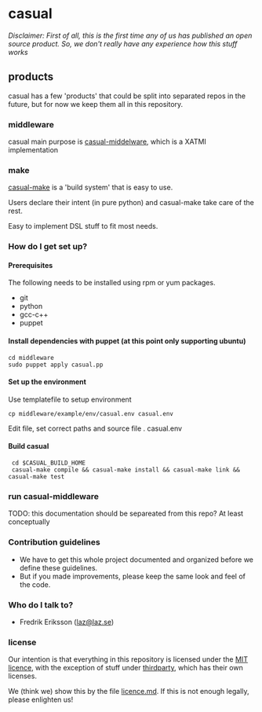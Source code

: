 # casual

*Disclaimer: First of all, this is the first time any of us has published an open source product. So, we don't really have any 
experience how this stuff works*

## products

casual has a few 'products' that could be split into separated repos in the future, but for now
we keep them all in this repository. 

### middleware
casual main purpose is [casual-middelware](/middleware/readme.md), which is a XATMI implementation

### make
[casual-make](/tools/casual/make/readme.md) is a 'build system' that is easy to use.

Users declare their intent (in pure python) and casual-make take care of the rest. 

Easy to implement DSL stuff to fit most needs. 



### How do I get set up? ###

#### Prerequisites
The following needs to be installed using rpm or yum packages.
* git
* python
* gcc-c++
* puppet

#### Install dependencies with puppet (at this point only supporting ubuntu)
    cd middleware
    sudo puppet apply casual.pp
    
#### Set up the environment
Use templatefile to setup environment

    cp middleware/example/env/casual.env casual.env

Edit file, set correct paths and source file
    . casual.env

#### Build casual
     cd $CASUAL_BUILD_HOME
     casual-make compile && casual-make install && casual-make link && casual-make test

### run casual-middleware
TODO: this documentation should be separeated from this repo? At least conceptually


### Contribution guidelines ###

* We have to get this whole project documented and organized before we define these guidelines.
* But if you made improvements, please keep the same look and feel of the code. 

### Who do I talk to? ###

* Fredrik Eriksson (laz@laz.se)


### license
Our intention is that everything in this repository is licensed under the [MIT licence](https://opensource.org/licenses/MIT), 
with the exception of stuff under [thirdparty](/thirdparty/readme.md), which has their own licenses.

We (think we) show this by the file [licence.md](/license.md). If this is not enough legally, please enlighten us!